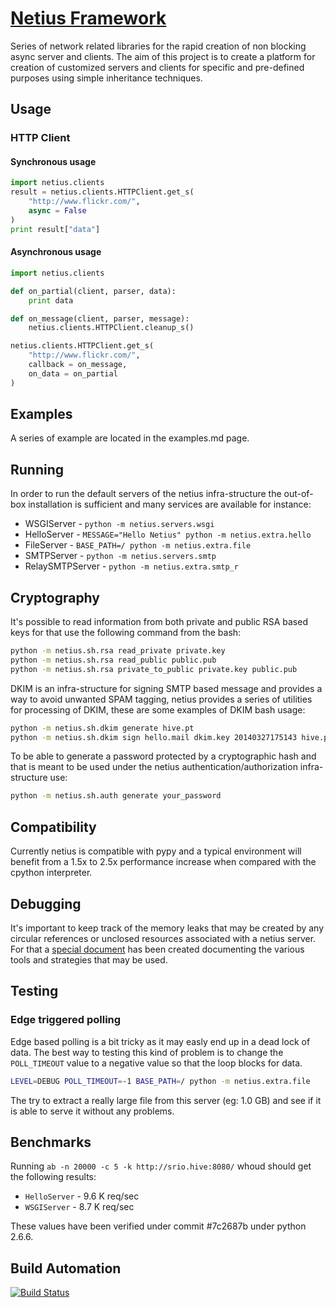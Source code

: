 # [Netius Framework](http://netius.hive.pt)

Series of network related libraries for the rapid creation of non blocking async server and clients.
The aim of this project is to create a platform for creation of customized servers and clients for
specific and pre-defined purposes using simple inheritance techniques.

## Usage

### HTTP Client

#### Synchronous usage

```python
import netius.clients
result = netius.clients.HTTPClient.get_s(
    "http://www.flickr.com/",
    async = False
)
print result["data"]
```
#### Asynchronous usage

```python
import netius.clients

def on_partial(client, parser, data):
    print data

def on_message(client, parser, message):
    netius.clients.HTTPClient.cleanup_s()

netius.clients.HTTPClient.get_s(
    "http://www.flickr.com/",
    callback = on_message,
    on_data = on_partial
)
```

## Examples

A series of example are located in the examples.md page.

## Running

In order to run the default servers of the netius infra-structure the out-of-box installation
is sufficient and many services are available for instance:

* WSGIServer - `python -m netius.servers.wsgi`
* HelloServer - `MESSAGE="Hello Netius" python -m netius.extra.hello`
* FileServer - `BASE_PATH=/ python -m netius.extra.file`
* SMTPServer - `python -m netius.servers.smtp`
* RelaySMTPServer - `python -m netius.extra.smtp_r`

## Cryptography

It's possible to read information from both private and public RSA based keys for that use the
following command from the bash:

```bash
python -m netius.sh.rsa read_private private.key
python -m netius.sh.rsa read_public public.pub
python -m netius.sh.rsa private_to_public private.key public.pub
```

DKIM is an infra-structure for signing SMTP based message and provides a way to avoid unwanted
SPAM tagging, netius provides a series of utilities for processing of DKIM, these are some
examples of DKIM bash usage:

```bash
python -m netius.sh.dkim generate hive.pt
python -m netius.sh.dkim sign hello.mail dkim.key 20140327175143 hive.pt
```

To be able to generate a password protected by a cryptographic hash and that is meant to be used
under the netius authentication/authorization infra-structure use:

```bash
python -m netius.sh.auth generate your_password
```

## Compatibility

Currently netius is compatible with pypy and a typical environment will benefit from a 1.5x to 2.5x
performance increase when compared with the cpython interpreter.

## Debugging

It's important to keep track of the memory leaks that may be created by any circular references or
unclosed resources associated with a netius server. For that a [special document](leak.md) has been created
documenting the various tools and strategies that may be used.

## Testing

### Edge triggered polling

Edge based polling is a bit tricky as it may easly end up in a dead lock of data.
The best way to testing this kind of problem is to change the `POLL_TIMEOUT` value to a negative
value so that the loop blocks for data.

```bash
LEVEL=DEBUG POLL_TIMEOUT=-1 BASE_PATH=/ python -m netius.extra.file
```

The try to extract a really large file from this server (eg: 1.0 GB) and see if it is able to serve it
without any problems.

## Benchmarks

Running `ab -n 20000 -c 5 -k http://srio.hive:8080/` whoud should get the following results:

* `HelloServer` - 9.6 K req/sec
* `WSGIServer` - 8.7 K req/sec

These values have been verified under commit #7c2687b under python 2.6.6.

## Build Automation

[![Build Status](https://travis-ci.org/hivesolutions/netius.png?branch=master)](https://travis-ci.org/hivesolutions/netius)
